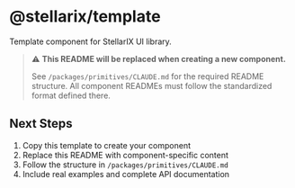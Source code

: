 # @stellarix/template

Template component for StellarIX UI library.

> ⚠️ **This README will be replaced when creating a new component.**
> 
> See `/packages/primitives/CLAUDE.md` for the required README structure.
> All component READMEs must follow the standardized format defined there.

## Next Steps

1. Copy this template to create your component
2. Replace this README with component-specific content
3. Follow the structure in `/packages/primitives/CLAUDE.md`
4. Include real examples and complete API documentation